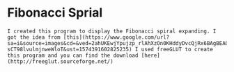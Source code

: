 # Fibonacci Sprial
	I created this program to display the Fibonacci spiral expanding. I got the idea from [this](https://www.google.com/url?sa=i&source=images&cd=&ved=2ahUKEwjYpujzp_rlAhXzOn0KHddyDvcQjRx6BAgBEAQ&url=https%3A%2F%2Fen.wikipedia.org%2Fwiki%2FGolden_spiral&psig=AOvVaw3VN-sCT98lvulmjnweWloT&ust=1574391602825235) I used freeGLUT to create this program and you can find the download [here](http://freeglut.sourceforge.net/)
